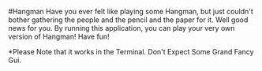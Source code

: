 #Hangman
Have you ever felt like playing some Hangman, but just couldn't bother gathering the people and the pencil and the paper for it. Well good news for you. By running this application, you can play your very own version of Hangman! Have fun!

*Please Note that it works in the Terminal. Don't Expect Some Grand Fancy Gui.
